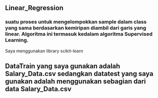 ## Linear_Regression

### suatu proses untuk mengelompokkan sample dalam class yang sama berdasarkan kemiripan diambil dari garis yang linear. Algoritma ini termasuk kedalam algoritma Supervised Learning.
Saya menggunakan library scikit-learn 

## DataTrain yang saya gunakan adalah Salary_Data.csv sedangkan datatest yang saya gunakan adalah menggunakan sebagian dari data Salary_Data.csv
